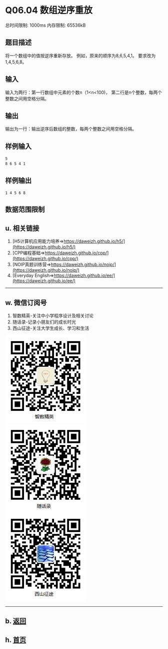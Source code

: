 # Q06.04 数组逆序重放

总时间限制: 1000ms 内存限制: 65536kB

## 题目描述
   
将一个数组中的值按逆序重新存放。
例如，原来的顺序为8,6,5,4,1。
要求改为1,4,5,6,8。

## 输入
  
输入为两行：第一行数组中元素的个数n（1<n<100)，
第二行是n个整数，每两个整数之间用空格分隔。 

## 输出
   
输出为一行：输出逆序后数组的整数，每两个整数之间用空格分隔。

## 样例输入
  
    5  
    8 6 5 4 1

## 样例输出
  
    1 4 5 6 8


## 数据范围限制



## u. 相关链接

1. [H5计算机应用能力培养=>https://daweizh.github.io/h5/](https://daweizh.github.io/h5/)
2. [CPP编程基础=>https://daweizh.github.io/cpp/](https://daweizh.github.io/cpp/)
3. [NOIP真题训练营=>https://daweizh.github.io/noip/](https://daweizh.github.io/noip/)
4. [Everyday English=>https://daweizh.github.io/ee/](https://daweizh.github.io/ee/)

----------

## w. 微信订阅号

1. 智数精英-关注中小学程序设计及相关讨论
2. 随话录-记录小朋友们的成长时光
3. 西山征途-关注大学生成长、学习和生活

![欢迎关注“智数精英”订阅号](../../assets/me/img/idea8.jpg)
![欢迎关注“随话录”订阅号](../../assets/me/img/shl8.jpg)
![欢迎关注“西山征途”订阅号](../../assets/me/img/xszt8.jpg)

----------

## b. [返回](../)
    
## h. [首页](../../)

